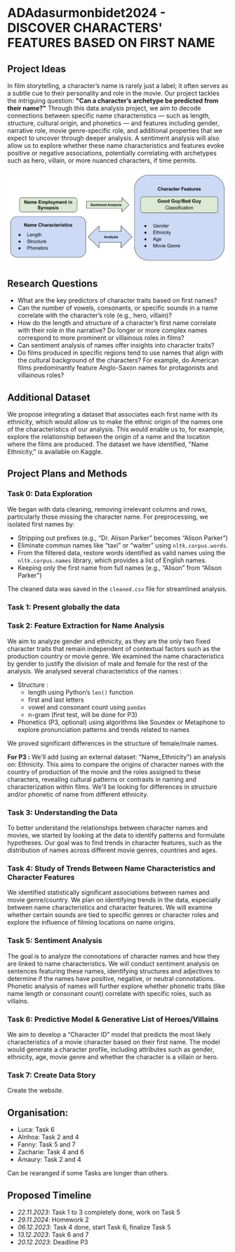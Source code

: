 # ADAdasurmonbidet2024 - DISCOVER CHARACTERS' FEATURES BASED ON FIRST NAME

## Project Ideas
In film storytelling, a character’s name is rarely just a label; it often serves as a subtle cue to their personality and role in the movie. Our project tackles the intriguing question: **"Can a character’s archetype be predicted from their name?"** Through this data analysis project, we aim to decode connections between specific name characteristics — such as length, structure, cultural origin, and phonetics — and features including gender, narrative role, movie genre-specific role, and additional properties that we expect to uncover through deeper analysis. A sentiment analysis will also allow us to explore whether these name characteristics and features evoke positive or negative associations, potentially correlating with archetypes such as hero, villain, or more nuanced characters, if time permits.

![Names' Features](data/Image/Image_data.png)

## Research Questions
- What are the key predictors of character traits based on first names?
- Can the number of vowels, consonants, or specific sounds in a name correlate with the character’s role (e.g., hero, villain)?
- How do the length and structure of a character’s first name correlate with their role in the narrative? Do longer or more complex names correspond to more prominent or villainous roles in films?
- Can sentiment analysis of names offer insights into character traits?
- Do films produced in specific regions tend to use names that align with the cultural background of the characters? For example, do American films predominantly feature Anglo-Saxon names for protagonists and villainous roles?

## Additional Dataset
We propose integrating a dataset that associates each first name with its ethnicity, which would allow us to make the ethnic origin of the names one of the characteristics of our analysis. This would enable us to, for example, explore the relationship between the origin of a name and the location where the films are produced. The dataset we have identified, "Name Ethnicity," is available on Kaggle.

## Project Plans and Methods

### Task 0: Data Exploration
We began with data cleaning, removing irrelevant columns and rows, particularly those missing the character name. For preprocessing, we isolated first names by:
- Stripping out prefixes (e.g., “Dr. Alison Parker” becomes “Alison Parker”)
- Eliminate commun names like “taxi” or “waiter” using `nltk.corpus.words`. 
- From the filtered data, restore words identified as valid names using the `nltk.corpus.names` library, which provides a list of English names. 
- Keeping only the first name from full names (e.g., “Alison” from “Alison Parker")

The cleaned data was saved in the `cleaned.csv` file for streamlined analysis.

### Task 1: Present globally the data

### Task 2: Feature Extraction for Name Analysis
We aim to analyze gender and ethnicity, as they are the only two fixed character traits that remain independent of contextual factors such as the production country or movie genre.
We examined the name characteristics by gender to justify the division of male and female for the rest of the analysis. We analysed several characteristics of the names :
- Structure : 
    - length using Python’s `len()` function
    - first and last letters
    - vowel and consonant count using `pandas`
    - n-gram (first test, will be done for P3)
- Phonetics (P3, optional) using algorithms like Soundex or Metaphone to explore pronunciation patterns and trends related to names

We proved significant differences in the structure of female/male names.

**For P3 :** We'll add (using an external dataset: "Name_Ethnicity") an analysis on: Ethnicity. This aims to compare the origins of character names with the country of production of the movie and the roles assigned to these characters, revealing cultural patterns or contrasts in naming and characterization within films.
We'll be looking for differences in structure and/or phonetic of name from different ethnicity. 

### Task 3: Understanding the Data
To better understand the relationships between character names and movies, we started by looking at the data to identify patterns and formulate hypotheses. Our goal was to find trends in character features, such as the distribution of names across different movie genres, countries and ages.

### Task 4: Study of Trends Between Name Characteristics and Character Features
We identified statistically significant associations between names and movie genre/country.
We plan on identifying trends in the data, especially between name characteristics and character features. We will examine whether certain sounds are tied to specific genres or character roles and explore the influence of filming locations on name origins.

### Task 5: Sentiment Analysis
The goal is to analyze the connotations of character names and how they are linked to name characteristics. We will conduct sentiment analysis on sentences featuring these names, identifying structures and adjectives to determine if the names have positive, negative, or neutral connotations. Phonetic analysis of names will further explore whether phonetic traits (like name length or consonant count) correlate with specific roles, such as villains.

### Task 6: Predictive Model & Generative List of Heroes/Villains
We aim to develop a “Character ID” model that predicts the most likely characteristics of a movie character based on their first name. The model would generate a character profile, including attributes such as gender, ethnicity, age, movie genre and whether the character is a villain or hero.

### Task 7: Create Data Story
Create the website.

## Organisation:
- Luca: Task 6
- AInhoa: Task 2 and 4
- Fanny: Task 5 and 7
- Zacharie: Task 4 and 6
- Amaury: Task 2 and 4

Can be rearanged if some Tasks are longer than others.

## Proposed Timeline
- *22.11.2023*: Task 1 to 3 completely done, work on Task 5
- *29.11.2024*: Homework 2
- *06.12.2023*: Task 4 done, start Task 6, finalize Task 5
- *13.12.2023*: Task 6 and 7
- *20.12.2023*: Deadline P3